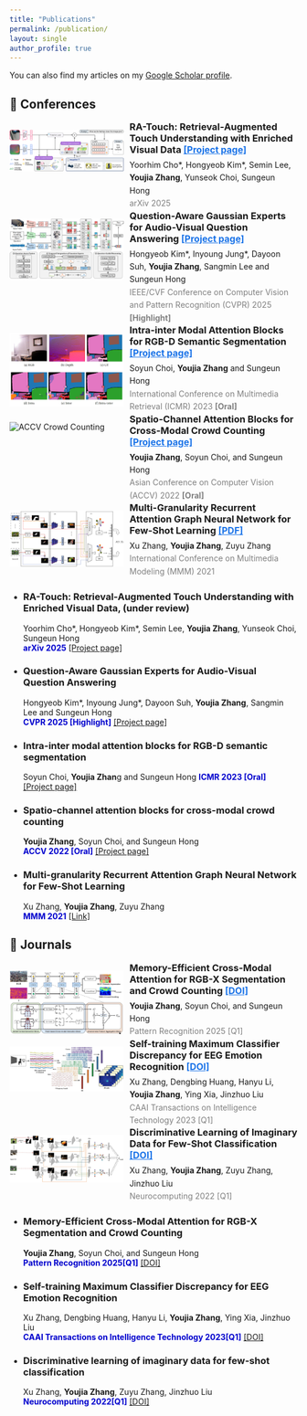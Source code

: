 ```yaml
---
title: "Publications"
permalink: /publication/
layout: single
author_profile: true
---
```



You can also find my articles on my [Google Scholar profile](https://scholar.google.com/citations?hl=zh-CN&user=y3ypGaIAAAAJ&view_op).

## 📝 Conferences 

<img style="float: left; margin: 15px 10px 0px 0px; width: 200px; height: auto;" src="/images/papers/RA-Touch.png">

<div style="overflow: hidden;">
  <h3 style="margin-top: 0; margin-bottom: 6px;">
    RA-Touch: Retrieval-Augmented Touch Understanding with Enriched Visual Data 
    <a href="https://aim-skku.github.io/RA-Touch/" target="_blank" style="font-size: 16px; color: #1a73e8;">[Project page]</a>
  </h3>

  <p style="line-height: 1.6; font-size: 14px; margin: 0;">
    Yoorhim Cho*, Hongyeob Kim*, Semin Lee, <strong>Youjia Zhang</strong>, Yunseok Choi, Sungeun Hong  
    <br>
    <span style="color: gray;">arXiv 2025</span>
  </p>
</div>

<img style="float: left; margin: 15px 10px 0px 0px; width: 200px; height: auto;" src="/images/papers/QA-TIGER.png" alt="QA-TIGER">

<div style="overflow: hidden;">
  <h3 style="margin-top: 0; margin-bottom: 6px;">
    Question-Aware Gaussian Experts for Audio-Visual Question Answering
    <a href="https://aim-skku.github.io/QA-TIGER/" target="_blank" style="font-size: 16px; color: #1a73e8;">[Project page]</a>
  </h3>

  <p style="line-height: 1.6; font-size: 14px; margin: 0;">
    Hongyeob Kim*, Inyoung Jung*, Dayoon Suh, <strong>Youjia Zhang</strong>, Sangmin Lee and Sungeun Hong  
    <br>
    <span style="color: gray;">IEEE/CVF Conference on Computer Vision and Pattern Recognition (CVPR) 2025 <strong>[Highlight]</strong></span>
  </p>
</div>


<img style="float: left; margin: 15px 10px 0px 0px; width: 200px; height: auto;" src="/images/papers/ICMR23.png" alt="ICMR RGB-D">

<div style="overflow: hidden;">
  <h3 style="margin-top: 0; margin-bottom: 6px;">
    Intra-inter Modal Attention Blocks for RGB-D Semantic Segmentation
    <a href="https://aim.skku.edu/publication/international-conference/ima_icmr23" target="_blank" style="font-size: 16px; color: #1a73e8;">[Project page]</a>
  </h3>

  <p style="line-height: 1.6; font-size: 14px; margin: 0;">
    Soyun Choi, <strong>Youjia Zhang</strong> and Sungeun Hong  
    <br>
    <span style="color: gray;">International Conference on Multimedia Retrieval (ICMR) 2023 <strong>[Oral]</strong></span>
  </p>
</div>



<img style="float: left; margin: 15px 10px 0px 0px; width: 200px; height: auto;" src="/images/papers/ACCV22.png" alt="ACCV Crowd Counting">

<div style="overflow: hidden;">
  <h3 style="margin-top: 0; margin-bottom: 6px;">
    Spatio-Channel Attention Blocks for Cross-Modal Crowd Counting
    <a href="https://aim.skku.edu/publication/international-conference/csca_accv22" target="_blank" style="font-size: 16px; color: #1a73e8;">[Project page]</a>
  </h3>

  <p style="line-height: 1.6; font-size: 14px; margin: 0;">
    <strong>Youjia Zhang</strong>, Soyun Choi, and Sungeun Hong  
    <br>
    <span style="color: gray;">Asian Conference on Computer Vision (ACCV) 2022 <strong>[Oral]</strong></span>
  </p>
</div>



<img style="float: left; margin: 15px 10px 0px 0px; width: 200px; height: auto;" src="/images/papers/MMM21.png" alt="MMM Few-Shot">

<div style="overflow: hidden;">
  <h3 style="margin-top: 0; margin-bottom: 6px;">
    Multi-Granularity Recurrent Attention Graph Neural Network for Few-Shot Learning
    <a href="https://doi.org/10.1007/978-3-030-67835-7_13" target="_blank" style="font-size: 16px; color: #1a73e8;">[PDF]</a>
  </h3>

  <p style="line-height: 1.6; font-size: 14px; margin: 0;">
    Xu Zhang, <strong>Youjia Zhang</strong>, Zuyu Zhang  
    <br>
    <span style="color: gray;">International Conference on Multimedia Modeling (MMM) 2021</span>
  </p>
</div>




  - ### RA-Touch: Retrieval-Augmented Touch Understanding with Enriched Visual Data, (under review)
    Yoorhim Cho*, Hongyeob Kim*, Semin Lee, **Youjia Zhang**, Yunseok Choi, Sungeun Hong  
   <span style="color:MediumBlue">**arXiv 2025**</span>  [[Project page]](https://aim-skku.github.io/RA-Touch/)
  - ### Question-Aware Gaussian Experts for Audio-Visual Question Answering
    Hongyeob Kim*, Inyoung Jung*, Dayoon Suh, **Youjia Zhang**, Sangmin Lee and Sungeun Hong   
   <span style="color:MediumBlue">**CVPR 2025 [Highlight]**</span>  [[Project page]](https://aim-skku.github.io/QA-TIGER/)
  - ### Intra-inter modal attention blocks for RGB-D semantic segmentation
    Soyun Choi, **Youjia Zhan**g and Sungeun Hong
   <span style="color:MediumBlue">**ICMR 2023 [Oral]**</span>  [[Project page]](https://aim.skku.edu/publication/international-conference/ima_icmr23)
  - ### Spatio-channel attention blocks for cross-modal crowd counting
    **Youjia Zhang**, Soyun Choi, and Sungeun Hong   
   <span style="color:MediumBlue">**ACCV 2022 [Oral]**</span> [[Project page]](https://aim.skku.edu/publication/international-conference/csca_accv22)
  - ### Multi-granularity Recurrent Attention Graph Neural Network for Few-Shot Learning  
    Xu Zhang, **Youjia Zhang**, Zuyu Zhang  
   <span style="color:MediumBlue">**MMM 2021**</span> [[Link]](https://doi.org/10.1007/978-3-030-67835-7_13)

## 📘 Journals

<img style="float: left; margin: 15px 10px 0px 0px; width: 200px; height: auto;" src="/images/papers/CSCA25.png" alt="Pattern Recognition 2025">

<div style="overflow: hidden;">
  <h3 style="margin-top: 0; margin-bottom: 6px;">
    Memory-Efficient Cross-Modal Attention for RGB-X Segmentation and Crowd Counting
    <a href="https://aim.skku.edu/publication/international-journal" target="_blank" style="font-size: 16px; color: #1a73e8;">[DOI]</a>
  </h3>

  <p style="line-height: 1.6; font-size: 14px; margin: 0;">
    <strong>Youjia Zhang</strong>, Soyun Choi, and Sungeun Hong  
    <br>
    <span style="color: gray;">Pattern Recognition 2025 [Q1]</span>
  </p>
</div>

<img style="float: left; margin: 15px 10px 0px 0px; width: 200px; height: auto;" src="/images/papers/EEG23.png" alt="CAAI Transactions on Intelligence Technology 2023">

<div style="overflow: hidden;">
  <h3 style="margin-top: 0; margin-bottom: 6px;">
    Self-training Maximum Classifier Discrepancy for EEG Emotion Recognition
    <a href="https://doi.org/10.1049/cit2.12174" target="_blank" style="font-size: 16px; color: #1a73e8;">[DOI]</a>
  </h3>

  <p style="line-height: 1.6; font-size: 14px; margin: 0;">
    Xu Zhang, Dengbing Huang, Hanyu Li, <strong>Youjia Zhang</strong>, Ying Xia, Jinzhuo Liu  
    <br>
    <span style="color: gray;">CAAI Transactions on Intelligence Technology 2023 [Q1]</span>
  </p>
</div>

<img style="float: left; margin: 15px 10px 0px 0px; width: 200px; height: auto;" src="/images/papers/Neurocomputing22.png" alt="Neurocomputing 2022">

<div style="overflow: hidden;">
  <h3 style="margin-top: 0; margin-bottom: 6px;">
    Discriminative Learning of Imaginary Data for Few-Shot Classification
    <a href="https://doi.org/10.1016/j.neucom.2021.09.070" target="_blank" style="font-size: 16px; color: #1a73e8;">[DOI]</a>
  </h3>

  <p style="line-height: 1.6; font-size: 14px; margin: 0;">
    Xu Zhang, <strong>Youjia Zhang</strong>, Zuyu Zhang, Jinzhuo Liu  
    <br>
    <span style="color: gray;">Neurocomputing 2022 [Q1]</span>
  </p>
</div>

  - ### Memory-Efficient Cross-Modal Attention for RGB-X Segmentation and Crowd Counting
    **Youjia Zhang**, Soyun Choi, and Sungeun Hong   
   <span style="color:MediumBlue">**Pattern Recognition 2025[Q1]**</span>  [[DOI]](https://aim.skku.edu/publication/international-journal)
  - ### Self-training Maximum Classifier Discrepancy for EEG Emotion Recognition  
    Xu Zhang, Dengbing Huang, Hanyu Li, **Youjia Zhang**, Ying Xia, Jinzhuo Liu  
    <span style="color:MediumBlue">**CAAI Transactions on Intelligence Technology 2023[Q1]**</span>  [[DOI]](https://doi.org/10.1049/cit2.12174)
  - ### Discriminative learning of imaginary data for few-shot classification  
    Xu Zhang, **Youjia Zhang**, Zuyu Zhang, Jinzhuo Liu  
    <span style="color:MediumBlue">**Neurocomputing 2022[Q1]**</span>  [[DOI]](https://doi.org/10.1016/j.neucom.2021.09.070)

